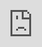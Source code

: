 ```yaml
---
layout: default
title: Interface Demo
---
```


# Welcome to My Project

Link to the Project:

[🔗 View the repo](https://github.com/annamatuszewska/interface-demo#)

  <iframe
    width="800"
    height="500"
    src="https://youtu.be/TQIOStvgocA"
    title="Demo video"
    style="position: absolute; top: 0; left: 0; width: 100%; height: 100%;"
    frameborder="0"
    allow="accelerometer; autoplay; clipboard-write; encrypted-media; gyroscope; picture-in-picture"
    allowfullscreen
  ></iframe>